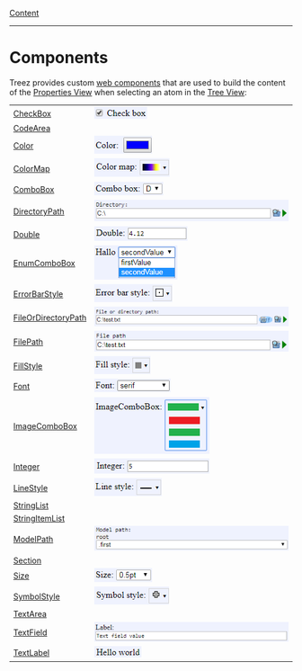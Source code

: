 [Content](../../README.md)

----

# Components

Treez provides custom [web components](https://developers.google.com/web/fundamentals/web-components) that are used to build the content of the [Properties View](../views/propertyView.md) when selecting an atom in the [Tree View](../views/treeView.md):

|||
--- | --- |
| [CheckBox](./checkBox/checkBox.md) | ![](../images/treez_check_box.png)|
| [CodeArea](./text/code/codeArea.md) ||
| [Color](./color/color.md)| ![](../images/treez_color.png)|
| [ColorMap](./colorMap/colorMap.md)| ![](../images/treez_color_map.png)|
| [ComboBox](./comboBox/comboBox.md)| ![](../images/treez_combo_box.png)|
| [DirectoryPath](./file/directoryPath.md)| ![](../images/treez_directory_path.png)|
| [Double](./number/double.md)| ![](../images/treez_double.png)|
| [EnumComboBox](./comboBox/enumComboBox.md)| ![](../images/treez_enum_combo_box.png)|
| [ErrorBarStyle](./errorBarStyle/errorBarStyle.md)| ![](../images/treez_error_bar_style.png)|
| [FileOrDirectoryPath](./file/fileOrDirectoryPath.md)| ![](../images/treez_file_or_directory_path.png)|
| [FilePath](./file/filePath.md)| ![](../images/treez_file_path.png)|
| [FillStyle](./fillStyle/fillStyle.md)| ![](../images/treez_fill_style.png)|
| [Font](./font/font.md)| ![](../images/treez_font.png)|
| [ImageComboBox](./comboBox/imageComboBox.md)| ![](../images/treez_image_combo_box.png)|
| [Integer](./number/integer.md)| ![](../images/treez_integer.png)|
| [LineStyle](./lineStyle/lineStyle.md)| ![](../images/treez_line_style.png)|
| [StringList](./list/stringList.md) ||
| [StringItemList](./list/stringItemList.md)| |
| [ModelPath](./modelPath/modelPath.md)| ![](../images/treez_model_path.png)|
| [Section](./section/section.md)| |
| [Size](./size/size.md)| ![](../images/treez_size.png)|
| [SymbolStyle](./symbolStyle/symbolStyle.md)| ![](../images/treez_symbol_style.png)|
| [TextArea](./text/area/textArea.md)| |
| [TextField](./text/field/textField.md)| ![](../images/treez_text_field.png)|
| [TextLabel](./text/label/textLabel.md)| ![](../images/treez_text_label.png)|

